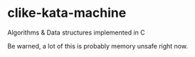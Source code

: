 # clike-kata-machine
Algorithms &amp; Data structures implemented in C

Be warned, a lot of this is probably memory unsafe right now.
